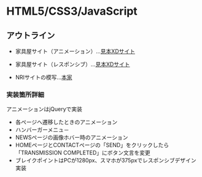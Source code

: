 # HTML5/CSS3/JavaScript

## アウトライン

- 家具屋サイト（アニメーション）...[見本XDサイト](https://xd.adobe.com/view/f4ad8df6-cce4-4626-5dbf-e05322ce4f32-829c/)

- 家具屋サイト（レスポンシブ）...[見本XDサイト](https://xd.adobe.com/view/f4ad8df6-cce4-4626-5dbf-e05322ce4f32-829c/)

- NRIサイトの模写...[本家](https://www.nri.com/jp/company/whats/story06)

### 実装箇所詳細
アニメーションはjQueryで実装
- 各ページへ遷移したときのアニメーション
- ハンバーガーメニュ－
- NEWSページの画像ホバー時のアニメーション
- HOMEページとCONTACTページの「SEND」をクリックしたら「TRANSMISSION COMPLETED」にボタン文言を変更
- ブレイクポイントはPCが1280px、スマホが375pxでレスポンシブデザイン実装
